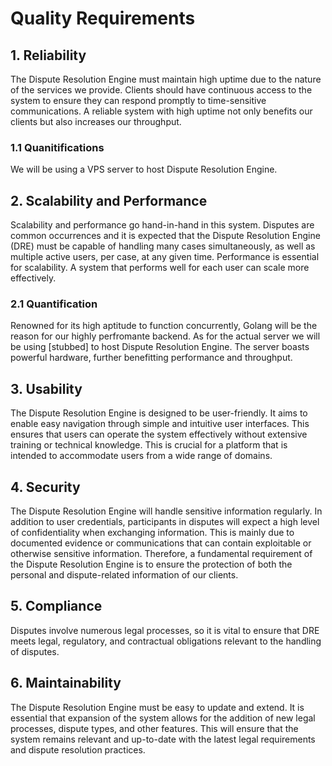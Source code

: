 # Quality Requirements

## 1. Reliability

The Dispute Resolution Engine must maintain high uptime due to the nature of the services we provide. Clients should have continuous access to the system to ensure they can respond promptly to time-sensitive communications. A reliable system with high uptime not only benefits our clients but also increases our throughput.

### 1.1 Quanitifications

We will be using a VPS server to host Dispute Resolution Engine.

## 2. Scalability and Performance

Scalability and performance go hand-in-hand in this system. Disputes are common occurrences and it is expected that the Dispute Resolution Engine (DRE) must be capable of handling many cases simultaneously, as well as multiple active users, per case, at any given time. Performance is essential for scalability. A system that performs well for each user can scale more effectively.

### 2.1 Quantification

Renowned for its high aptitude to function concurrently, Golang will be the reason for our highly perfromante backend. As for the actual server we will be using [stubbed] to host Dispute Resolution Engine. The server boasts powerful hardware, further benefitting performance and throughput.

## 3. Usability

The Dispute Resolution Engine is designed to be user-friendly. It aims to enable easy navigation through simple and intuitive user interfaces. This ensures that users can operate the system effectively without extensive training or technical knowledge. This is crucial for a platform that is intended to accommodate users from a wide range of domains.

## 4. Security

The Dispute Resolution Engine will handle sensitive information regularly. In addition to user credentials, participants in disputes will expect a high level of confidentiality when exchanging information. This is mainly due to documented evidence or communications that can contain exploitable or otherwise sensitive information. Therefore, a fundamental requirement of the Dispute Resolution Engine is to ensure the protection of both the personal and dispute-related information of our clients.

## 5. Compliance

<!--!need to clarify with Neil what should be covered here -->

Disputes involve numerous legal processes, so it is vital to ensure that DRE meets legal, regulatory, and contractual obligations relevant to the handling of disputes.

## 6. Maintainability

The Dispute Resolution Engine must be easy to update and extend. It is essential that expansion of the system allows for the addition of new legal processes, dispute types, and other features. This will ensure that the system remains relevant and up-to-date with the latest legal requirements and dispute resolution practices.

